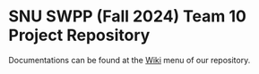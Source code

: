 # SNU SWPP (Fall 2024) Team 10 Project Repository

Documentations can be found at the [Wiki](https://github.com/m-joon-ixix/swpp-team10-2024fall/wiki) menu of our repository.
